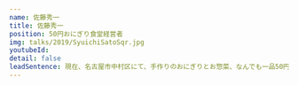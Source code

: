```yaml
---
name: 佐藤秀一
title: 佐藤秀一
position: 50円おにぎり食堂経営者
img: talks/2019/SyuichiSatoSqr.jpg
youtubeId:
detail: false
leadSentence: 現在、名古屋市中村区にて、手作りのおにぎりとお惣菜、なんでも一品50円で提供する「50円おにぎり食堂」を経営中。自身がホームレスであった経験も経て、現実に横たわる様々な問題と向かいあってきた。社会をより良い方向へ変えていくには何が必要なのだろうか。
---
```

